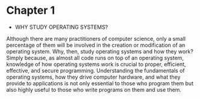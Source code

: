 # Chapter 1
* WHY STUDY OPERATING SYSTEMS?

Although there are many practitioners of computer science, only a small percentage of them will be involved in the creation or modification of an operating system. Why, then, study operating systems and how they work? Simply because, as almost all code runs on top of an operating system, knowledge of how operating systems work is crucial to proper, efficient, effective, and secure programming. Understanding the fundamentals of operating systems, how they drive computer hardware, and what they provide to applications is not only essential to those who program them but also highly useful to those who write programs on them and use them.
